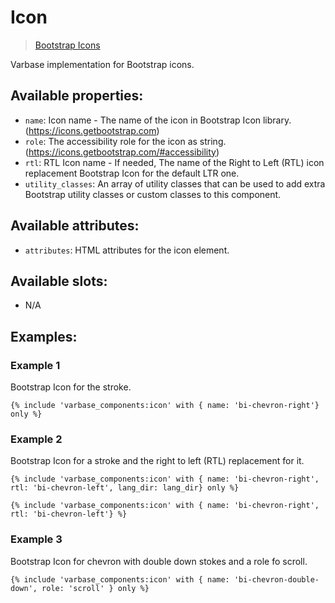 # Icon

> [Bootstrap Icons](https://icons.getbootstrap.com)

Varbase implementation for Bootstrap icons.

## Available properties:
 - `name`: Icon name - The name of the icon in Bootstrap Icon library. (https://icons.getbootstrap.com)
 - `role`: The accessibility role for the icon as string. (https://icons.getbootstrap.com/#accessibility)
 - `rtl`: RTL Icon name - If needed, The name of the Right to Left (RTL) icon replacement Bootstrap Icon for the default LTR one.
 - `utility_classes`: An array of utility classes that can be used to add extra
                     Bootstrap utility classes or custom classes to this component.

## Available attributes:
* `attributes`: HTML attributes for the icon element.

## Available slots:
* N/A


## Examples:

### Example 1
Bootstrap Icon for the stroke.

```
{% include 'varbase_components:icon' with { name: 'bi-chevron-right'} only %}
```

### Example 2
Bootstrap Icon for a stroke and the right to left (RTL) replacement for it.

```
{% include 'varbase_components:icon' with { name: 'bi-chevron-right', rtl: 'bi-chevron-left', lang_dir: lang_dir} only %}
```

```
{% include 'varbase_components:icon' with { name: 'bi-chevron-right', rtl: 'bi-chevron-left'} %}
```

### Example 3
Bootstrap Icon for chevron with double down stokes and a role fo scroll.

```
{% include 'varbase_components:icon' with { name: 'bi-chevron-double-down', role: 'scroll' } only %}
```

